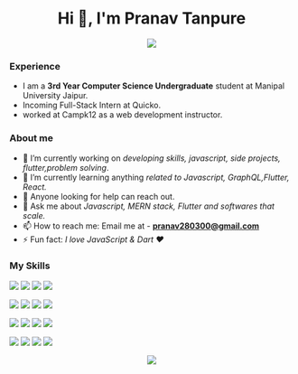 <h1 align="center">Hi 👋, I'm Pranav Tanpure</h1>
<p align="center">
<img src='https://github-readme-streak-stats.herokuapp.com/?user=pranav280300&hide_border=true'/>
</p>

<!-- <p align="center">
    <a href="https://www.buymeacoffee.com/pranav280300" target="_blank"><img src="https://www.buymeacoffee.com/assets/img/custom_images/orange_img.png" alt="Buy Me A Coffee" style="height: 41px !important;width: 174px !important;box-shadow: 0px 3px 2px 0px rgba(190, 190, 190, 0.5) !important;-webkit-box-shadow: 0px 3px 2px 0px rgba(190, 190, 190, 0.5) !important;" ></a>
</p> -->


### Experience
- I am a **3rd Year Computer Science Undergraduate** student at Manipal University Jaipur.
- Incoming Full-Stack Intern at Quicko.
- worked at Campk12 as a web development instructor. 
###  About me
- 🔭 I’m currently working on *developing skills, javascript, side projects, flutter,problem solving*.
- 🌱 I’m currently learning anything *related to Javascript, GraphQL,Flutter, React.*
- 🤔 Anyone looking for help can reach out.
- 💬 Ask me about *Javascript, MERN stack, Flutter and softwares that scale.*
- 📫 How to reach me: Email me at - **pranav280300@gmail.com**
- ⚡ Fun fact: *I love JavaScript & Dart ❤️* 
###  My Skills
<img src='https://img.shields.io/badge/HTML5-E34F26?style=for-the-badge&logo=html5&logoColor=white'/> <img src='https://img.shields.io/badge/CSS3-1572B6?style=for-the-badge&logo=css3&logoColor=white'/> <img src='https://img.shields.io/badge/JavaScript-323330?style=for-the-badge&logo=javascript&logoColor=F7DF1E'/> <img src='https://img.shields.io/badge/C%2B%2B-00599C?style=for-the-badge&logo=c%2B%2B&logoColor=white'/>

<img src='https://img.shields.io/badge/MongoDB-4EA94B?style=for-the-badge&logo=mongodb&logoColor=white'/> <img src='https://img.shields.io/badge/MySQL-00000F?style=for-the-badge&logo=mysql&logoColor=white'/> <img src='https://img.shields.io/badge/Flutter-02569B?style=for-the-badge&logo=flutter&logoColor=white'/> <img src='https://img.shields.io/badge/React-20232A?style=for-the-badge&logo=react&logoColor=61DAFB'/>

<img src='https://img.shields.io/badge/Node.js-43853D?style=for-the-badge&logo=node-dot-js&logoColor=white'/> <img src='https://img.shields.io/badge/Express.js-000000?style=for-the-badge&logo=express&logoColor=white'/> <img src='https://img.shields.io/badge/Bootstrap-563D7C?style=for-the-badge&logo=bootstrap&logoColor=white'/> <img src='https://img.shields.io/badge/Material--UI-0081CB?style=for-the-badge&logo=material-ui&logoColor=white'/>

<img src='https://img.shields.io/badge/Postman-FF6C37?style=for-the-badge&logo=Postman&logoColor=white'/> <img src='https://img.shields.io/badge/GraphQl-E10098?style=for-the-badge&logo=graphql&logoColor=white'/> <img src='https://img.shields.io/badge/firebase-ffca28?style=for-the-badge&logo=firebase&logoColor=black'/> <img src='https://img.shields.io/badge/Git-F05032?style=for-the-badge&logo=git&logoColor=white'/>

<p align="center">
<img src='https://github-readme-stats.vercel.app/api?username=pranav280300&count_private=true&show_icons=true'/>
</p>



